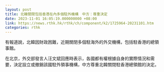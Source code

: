 ```yaml
---
layout: post
title: 北韓關閉包括香港在內多個駐外機構　中方：尊重決定
date: 2023-11-01 16:05:19.000000000 +08:00
link: https://news.rthk.hk/rthk/ch/component/k2/1725964-20231101.htm
categories: rthk
---
```


有報道說，北韓因財政困難，近期關閉多個駐海外的外交機構，包括駐香港的總領事館。

在北京，外交部發言人汪文斌回應時表示，各國都有權根據自身的實際情況和需要，決定設立或撤銷該國駐外領事機構，中方尊重北韓關閉駐香港總領館的決定。
